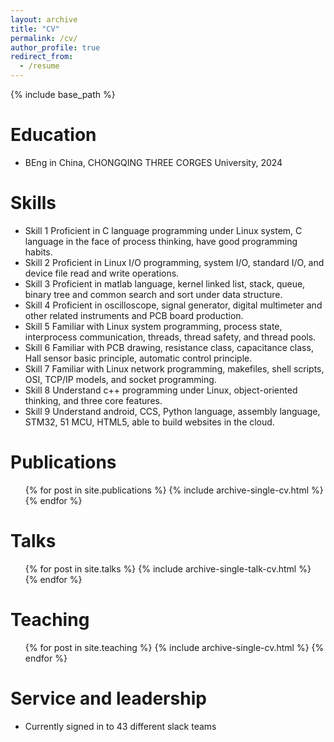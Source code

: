 ```yaml
---
layout: archive
title: "CV"
permalink: /cv/
author_profile: true
redirect_from:
  - /resume
---
```


{% include base_path %}

Education
======
* BEng in China, CHONGQING THREE CORGES University, 2024

  
Skills
======
* Skill 1
  Proficient in C language programming under Linux system, C language in the face of process thinking, have good programming habits. 
* Skill 2
  Proficient in Linux I/O programming, system I/O, standard I/O, and device file read and write operations.
* Skill 3
  Proficient in matlab language, kernel linked list, stack, queue, binary tree and common search and sort under data structure.
* Skill 4
  Proficient in oscilloscope, signal generator, digital multimeter and other related instruments and PCB board production.
* Skill 5
  Familiar with Linux system programming, process state, interprocess communication, threads, thread safety, and thread pools.
* Skill 6
  Familiar with PCB drawing, resistance class, capacitance class, Hall sensor basic principle, automatic control principle.
* Skill 7
  Familiar with Linux network programming, makefiles, shell scripts, OSI, TCP/IP models, and socket programming.
* Skill 8
  Understand c++ programming under Linux, object-oriented thinking, and three core features.
* Skill 9
  Understand android, CCS, Python language, assembly language, STM32, 51 MCU, HTML5, able to build websites in the cloud.
  
Publications
======
  <ul>{% for post in site.publications %}
    {% include archive-single-cv.html %}
  {% endfor %}</ul>
  
Talks
======
  <ul>{% for post in site.talks %}
    {% include archive-single-talk-cv.html %}
  {% endfor %}</ul>
  
Teaching
======
  <ul>{% for post in site.teaching %}
    {% include archive-single-cv.html %}
  {% endfor %}</ul>
  
Service and leadership
======
* Currently signed in to 43 different slack teams

